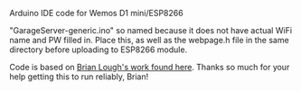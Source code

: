 Arduino IDE code for Wemos D1 mini/ESP8266

"GarageServer-generic.ino" so named because it does not have actual WiFi name and PW filled in.
Place this, as well as the webpage.h file in the same directory before uploading to ESP8266 module.

Code is based on [Brian Lough's work found here](https://github.com/witnessmenow/WiFi-WFH-Indicator/tree/master/WFH_SIGN_WIFI_WEB). Thanks so much for your help getting this to run reliably, Brian!
